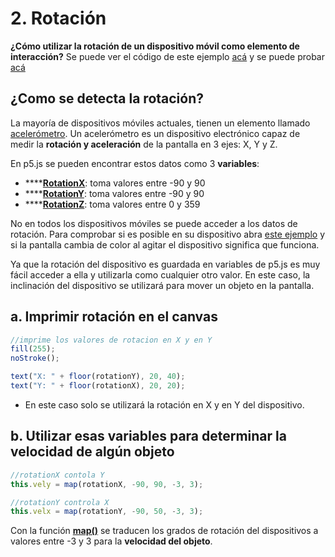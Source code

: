 # 2. Rotación

**¿Cómo utilizar la rotación de un dispositivo móvil como elemento de interacción?** Se puede ver el código de este ejemplo [acá](http://alpha.editor.p5js.org/laurajunco/sketches/rkbRR5DyG) y se puede probar [acá](http://alpha.editor.p5js.org/full/rkbRR5DyG)

## ¿Como se detecta la rotación?

La mayoría de dispositivos móviles actuales, tienen un elemento llamado [acelerómetro](https://www.youtube.com/watch?v=KZVgKu6v808). Un acelerómetro es un dispositivo electrónico capaz de medir la **rotación y aceleración** de la pantalla en 3 ejes: X, Y y Z.

En p5.js se pueden encontrar estos datos como 3 **variables**:

* \*\*\*\*[**RotationX**](https://p5js.org/reference/#/p5/rotationX): toma valores entre -90 y 90 
* \*\*\*\*[**RotationY**](https://p5js.org/reference/#/p5/rotationY): toma valores entre -90 y 90 
* \*\*\*\*[**RotationZ**](https://p5js.org/reference/#/p5/rotationZ): toma valores entre 0 y 359

No en todos los dispositivos móviles se puede acceder a los datos de rotación. Para comprobar si es posible en su dispositivo abra [este ejemplo](https://p5js.org/examples/mobile-acceleration-color.html) y si la pantalla cambia de color al agitar el dispositivo significa que funciona.

Ya que la rotación del dispositivo es guardada en variables de p5.js es muy fácil acceder a ella y utilizarla como cualquier otro valor. En este caso, la inclinación del dispositivo se utilizará para mover un objeto en la pantalla.

## a.  Imprimir rotación en el canvas

```javascript
//imprime los valores de rotacion en X y en Y
fill(255);
noStroke();

text("X: " + floor(rotationY), 20, 40);
text("Y: " + floor(rotationX), 20, 20);
```

* En este caso solo se utilizará la rotación en X y en Y del dispositivo.

## b.  Utilizar esas variables para determinar la velocidad de algún objeto

```javascript
//rotationX contola Y
this.vely = map(rotationX, -90, 90, -3, 3);

//rotationY controla X
this.velx = map(rotationY, -90, 50, -3, 3);
```

Con la función [**map\(\)**](https://p5js.org/reference/#/p5/map) se traducen los grados de rotación del dispositivos a valores entre -3 y 3 para la **velocidad del objeto**.

